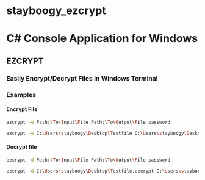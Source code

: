 # stayboogy_ezcrypt

# C# Console Application for Windows

## EZCRYPT

### Easily Encrypt/Decrypt Files in Windows Terminal

### Examples

#### Encrypt File

```sh
ezcrypt -e Path:\To\Input\File Path:\To\Output\File password

ezcrypt -e C:\Users\stayboogy\Desktop\Testfile C:\Users\stayboogy\Desktop\TestFile.ezcrypt SecretSauce#!
```

#### Decrypt file

```sh
ezcrypt -d Path:\To\Input\File Path:\To\Output\File password

ezcrypt -d C:\Users\stayboogy\Desktop\Testfile.ezcrypt C:\Users\stayboogy\Desktop\TestFile.decrypt SecretSauce#!
```


